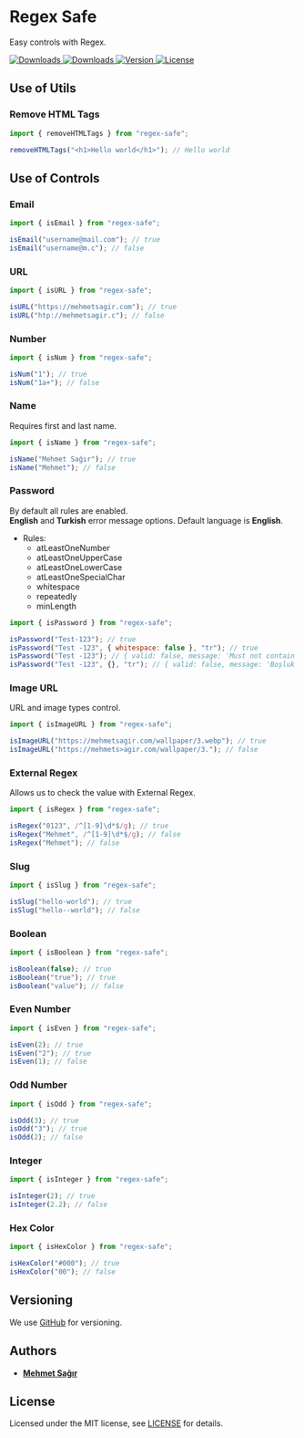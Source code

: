 # Regex Safe

Easy controls with Regex.

<p>
  <a href="https://www.npmjs.com/package/regex-safe">
    <img src="https://img.shields.io/npm/dm/regex-safe" alt="Downloads">
  </a>
  <a href="https://www.npmjs.com/package/regex-safe">
    <img src="https://img.shields.io/npm/dt/regex-safe" alt="Downloads">
  </a>
  <a href="https://www.npmjs.com/package/regex-safe">
    <img src="https://img.shields.io/npm/v/regex-safe" alt="Version">
  </a>
  <a href="https://www.npmjs.com/package/regex-safe">
    <img src="https://img.shields.io/npm/l/regex-safe" alt="License">
  </a>
</p>

## Use of Utils

### Remove HTML Tags

```js
import { removeHTMLTags } from "regex-safe";

removeHTMLTags("<h1>Hello world</h1>"); // Hello world
```

## Use of Controls

### Email

```js
import { isEmail } from "regex-safe";

isEmail("username@mail.com"); // true
isEmail("username@m.c"); // false
```

### URL

```js
import { isURL } from "regex-safe";

isURL("https://mehmetsagir.com"); // true
isURL("htp://mehmetsagir.c"); // false
```

### Number

```js
import { isNum } from "regex-safe";

isNum("1"); // true
isNum("1a+"); // false
```

### Name

Requires first and last name.

```js
import { isName } from "regex-safe";

isName("Mehmet Sağır"); // true
isName("Mehmet"); // false
```

### Password

By default all rules are enabled. <br/>
<b>English</b> and <b>Turkish</b> error message options. Default language is <b>English</b>.<br/>

- Rules:
  - atLeastOneNumber
  - atLeastOneUpperCase
  - atLeastOneLowerCase
  - atLeastOneSpecialChar
  - whitespace
  - repeatedly
  - minLength

```js
import { isPassword } from "regex-safe";

isPassword("Test-123"); // true
isPassword("Test -123", { whitespace: false }, "tr"); // true
isPassword("Test -123"); // { valid: false, message: 'Must not contain whitespace.' }
isPassword("Test -123", {}, "tr"); // { valid: false, message: 'Boşluk içermemeli.' }
```

### Image URL

URL and image types control.

```js
import { isImageURL } from "regex-safe";

isImageURL("https://mehmetsagir.com/wallpaper/3.webp"); // true
isImageURL("https://mehmets>agir.com/wallpaper/3."); // false
```

### External Regex

Allows us to check the value with External Regex.

```js
import { isRegex } from "regex-safe";

isRegex("0123", /^[1-9]\d*$/g); // true
isRegex("Mehmet", /^[1-9]\d*$/g); // false
isRegex("Mehmet"); // false
```

### Slug

```js
import { isSlug } from "regex-safe";

isSlug("hello-world"); // true
isSlug("hello--world"); // false
```

### Boolean

```js
import { isBoolean } from "regex-safe";

isBoolean(false); // true
isBoolean("true"); // true
isBoolean("value"); // false
```

### Even Number

```js
import { isEven } from "regex-safe";

isEven(2); // true
isEven("2"); // true
isEven(1); // false
```

### Odd Number

```js
import { isOdd } from "regex-safe";

isOdd(3); // true
isOdd("3"); // true
isOdd(2); // false
```

### Integer

```js
import { isInteger } from "regex-safe";

isInteger(2); // true
isInteger(2.2); // false
```

### Hex Color

```js
import { isHexColor } from "regex-safe";

isHexColor("#000"); // true
isHexColor("00"); // false
```

## Versioning

We use [GitHub](https://github.com/mehmetsagir/regex-safe) for versioning.

## Authors

- **[Mehmet Sağır](https://github.com/mehmetsagir)**

## License

Licensed under the MIT license, see [LICENSE](https://github.com/mehmetsagir/regex-safe/blob/master/LICENSE) for details.
